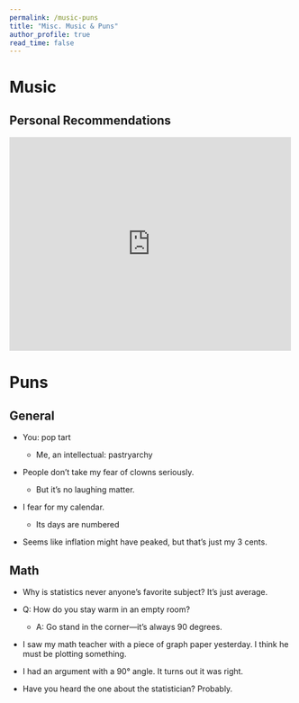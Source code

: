 ```yaml
---
permalink: /music-puns
title: "Misc. Music & Puns"
author_profile: true 
read_time: false
---
```


# Music

## Personal Recommendations
<iframe src="https://open.spotify.com/embed/playlist/6GEcOm9r324I06JfOtKJz9" width="500" height="380" frameborder="0" allowtransparency="true" allow="encrypted-media"></iframe>

# Puns

## General

* You: pop tart
    * Me, an intellectual: pastryarchy
* People don’t take my fear of clowns seriously.
    * But it’s no laughing matter.

* I fear for my calendar.
    * Its days are numbered

* Seems like inflation might have peaked, but that’s just my 3 cents.

## Math

* Why is statistics never anyone’s favorite subject? It’s just average.

* Q: How do you stay warm in an empty room?
    * A: Go stand in the corner—it’s always 90 degrees.

* I saw my math teacher with a piece of graph paper yesterday. I think he must be plotting something.

* I had an argument with a 90° angle. It turns out it was right.

* Have you heard the one about the statistician? Probably.

